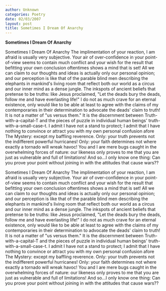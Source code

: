 ```yaml
---
author: Unknown
categories: Poetry
date: 02/03/2007
layout: post
title: Sometimes I Dream Of Anarchy
---
```


**Sometimes I Dream Of Anarchy**

Sometimes I Dream Of Anarchy
The implimentation of your reaction, I am afraid is usually very subjective.  Your air of over-confidence in your point-of-view seems to contain much conflict and your wish for the result that befitting your own conclusion oftentimes shows a mind that is set!  All we can claim to our thoughts and ideas is actually only our personal opinion; and our perception is like that of the parable blind men describing the elephants in mankind's living room that reflect both our world as a circus and our inner mind as a dense jungle.
The inkspots of ancient beliefs that pretense to be truths: like Jesus proclaimed, "Let the deads bury the deads, follow me and have everlasting life!"  I do not as much crave for an eternal existence, only would like to be able at least to agree with the claims of my contemporaries in their determination to advocate the deads' claim to truth!
It is not a matter of "us versus them."  It is the discernment between Truth-with-a-capital-T and the pieces of puzzle in individual human beings' truth-with-a-small-case-t.  I admit I have not a stand to protect; I admit that I have nothing to convince or attract you with my own personal confusion afore The Mystery: except my baffling reverence.
Only: your truth prevents not the indifferent powerful hurricanes!  Only: your faith determines not where exactly a tornado will wreak havoc!  You and I are mere bugs caught in the overwhelming forces of nature: our likeness only proves to me that you are just as vulnerable and full of limitations!
And so...I only know one thing:  Can you prove your point without joining in with the attitudes that cause wars??

Sometimes I Dream Of Anarchy
The implimentation of your reaction, I am afraid is usually very subjective.  Your air of over-confidence in your point-of-view seems to contain much conflict and your wish for the result that befitting your own conclusion oftentimes shows a mind that is set!  All we can claim to our thoughts and ideas is actually only our personal opinion; and our perception is like that of the parable blind men describing the elephants in mankind's living room that reflect both our world as a circus and our inner mind as a dense jungle.
The inkspots of ancient beliefs that pretense to be truths: like Jesus proclaimed, "Let the deads bury the deads, follow me and have everlasting life!"  I do not as much crave for an eternal existence, only would like to be able at least to agree with the claims of my contemporaries in their determination to advocate the deads' claim to truth!
It is not a matter of "us versus them."  It is the discernment between Truth-with-a-capital-T and the pieces of puzzle in individual human beings' truth-with-a-small-case-t.  I admit I have not a stand to protect; I admit that I have nothing to convince or attract you with my own personal confusion afore The Mystery: except my baffling reverence.
Only: your truth prevents not the indifferent powerful hurricanes!  Only: your faith determines not where exactly a tornado will wreak havoc!  You and I are mere bugs caught in the overwhelming forces of nature: our likeness only proves to me that you are just as vulnerable and full of limitations!
And so...I only know one thing:  Can you prove your point without joining in with the attitudes that cause wars??
